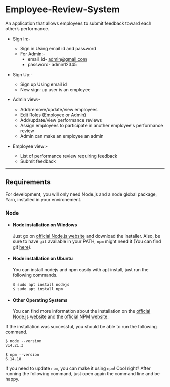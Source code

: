 # Employee-Review-System

An application that allows employees to submit feedback toward each other’s performance.

- Sign In:-
    - Sign in Using email id and password
    - For Admin:-
        - email_id- admin@gmail.com
        - password- admin12345

- Sign Up:-
    - Sign up Using email id
    - New sign-up user is an employee

- Admin view:- <br />
    - Add/remove/update/view employees
    - Edit Roles (Employee or Admin)
    - Add/update/view performance reviews
    - Assign employees to participate in another employee's performance review
    - Admin can make an employee an admin

- Employee view:-
    - List of performance review requiring feedback
    - Submit feedback

---
## Requirements

For development, you will only need Node.js and a node global package, Yarn, installed in your environement.

### Node
- #### Node installation on Windows

  Just go on [official Node.js website](https://nodejs.org/) and download the installer.
Also, be sure to have `git` available in your PATH, `npm` might need it (You can find git [here](https://git-scm.com/)).

- #### Node installation on Ubuntu

  You can install nodejs and npm easily with apt install, just run the following commands.

      $ sudo apt install nodejs
      $ sudo apt install npm

- #### Other Operating Systems
  You can find more information about the installation on the [official Node.js website](https://nodejs.org/) and the [official NPM website](https://npmjs.org/).

If the installation was successful, you should be able to run the following command.

    $ node --version
    v14.21.3

    $ npm --version
    6.14.18

If you need to update `npm`, you can make it using `npm`! Cool right? After running the following command, just open again the command line and be happy.

